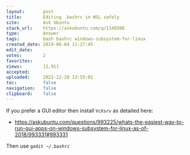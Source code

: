 ```yaml
---
layout:       post
title:        Editing .bashrc in WSL safely
site:         Ask Ubuntu
stack_url:    https://askubuntu.com/q/1148506
type:         Answer
tags:         bash bashrc windows-subsystem-for-linux
created_date: 2019-06-04 11:27:45
edit_date:    
votes:        2
favorites:    
views:        11,911
accepted:     
uploaded:     2021-12-28 13:55:01
toc:          false
navigation:   false
clipboard:    false
---
```


If you prefer a GUI editor then install `VcXsrv` as detailed here:

- https://askubuntu.com/questions/993225/whats-the-easiest-way-to-run-gui-apps-on-windows-subsystem-for-linux-as-of-2018/993331#993331

Then use `gedit ~/.bashrc`
